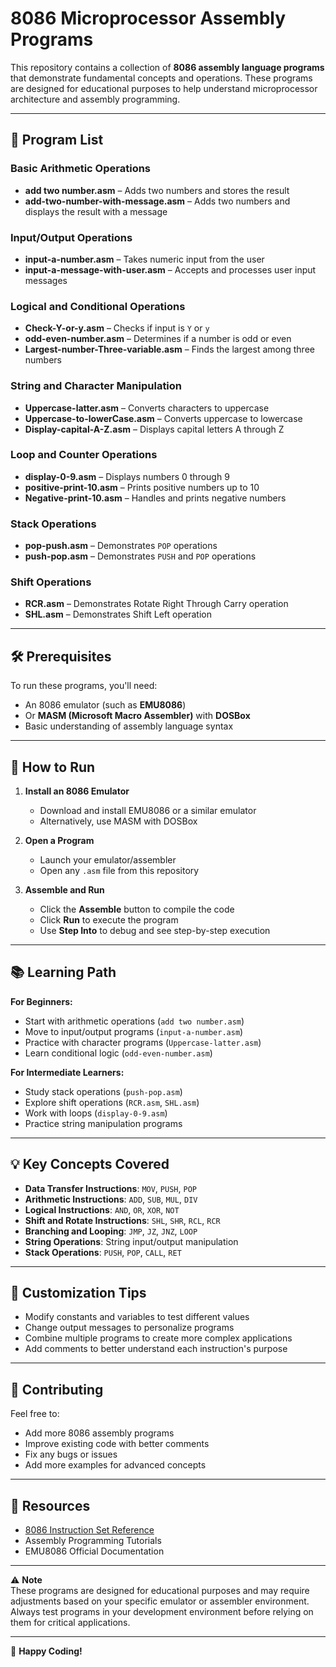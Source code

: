 # 8086 Microprocessor Assembly Programs

This repository contains a collection of **8086 assembly language programs** that demonstrate fundamental concepts and operations. These programs are designed for educational purposes to help understand microprocessor architecture and assembly programming.

---

## 📁 Program List

### Basic Arithmetic Operations
- **add two number.asm** – Adds two numbers and stores the result  
- **add-two-number-with-message.asm** – Adds two numbers and displays the result with a message  

### Input/Output Operations
- **input-a-number.asm** – Takes numeric input from the user  
- **input-a-message-with-user.asm** – Accepts and processes user input messages  

### Logical and Conditional Operations
- **Check-Y-or-y.asm** – Checks if input is `Y` or `y`  
- **odd-even-number.asm** – Determines if a number is odd or even  
- **Largest-number-Three-variable.asm** – Finds the largest among three numbers  

### String and Character Manipulation
- **Uppercase-latter.asm** – Converts characters to uppercase  
- **Uppercase-to-lowerCase.asm** – Converts uppercase to lowercase  
- **Display-capital-A-Z.asm** – Displays capital letters A through Z  

### Loop and Counter Operations
- **display-0-9.asm** – Displays numbers 0 through 9  
- **positive-print-10.asm** – Prints positive numbers up to 10  
- **Negative-print-10.asm** – Handles and prints negative numbers  

### Stack Operations
- **pop-push.asm** – Demonstrates `POP` operations  
- **push-pop.asm** – Demonstrates `PUSH` and `POP` operations  

### Shift Operations
- **RCR.asm** – Demonstrates Rotate Right Through Carry operation  
- **SHL.asm** – Demonstrates Shift Left operation  

---

## 🛠️ Prerequisites
To run these programs, you'll need:
- An 8086 emulator (such as **EMU8086**)  
- Or **MASM (Microsoft Macro Assembler)** with **DOSBox**  
- Basic understanding of assembly language syntax  

---

## 🚀 How to Run

1. **Install an 8086 Emulator**  
   - Download and install EMU8086 or a similar emulator  
   - Alternatively, use MASM with DOSBox  

2. **Open a Program**  
   - Launch your emulator/assembler  
   - Open any `.asm` file from this repository  

3. **Assemble and Run**  
   - Click the **Assemble** button to compile the code  
   - Click **Run** to execute the program  
   - Use **Step Into** to debug and see step-by-step execution  

---

## 📚 Learning Path

**For Beginners:**
- Start with arithmetic operations (`add two number.asm`)  
- Move to input/output programs (`input-a-number.asm`)  
- Practice with character programs (`Uppercase-latter.asm`)  
- Learn conditional logic (`odd-even-number.asm`)  

**For Intermediate Learners:**
- Study stack operations (`push-pop.asm`)  
- Explore shift operations (`RCR.asm`, `SHL.asm`)  
- Work with loops (`display-0-9.asm`)  
- Practice string manipulation programs  

---

## 💡 Key Concepts Covered
- **Data Transfer Instructions**: `MOV`, `PUSH`, `POP`  
- **Arithmetic Instructions**: `ADD`, `SUB`, `MUL`, `DIV`  
- **Logical Instructions**: `AND`, `OR`, `XOR`, `NOT`  
- **Shift and Rotate Instructions**: `SHL`, `SHR`, `RCL`, `RCR`  
- **Branching and Looping**: `JMP`, `JZ`, `JNZ`, `LOOP`  
- **String Operations**: String input/output manipulation  
- **Stack Operations**: `PUSH`, `POP`, `CALL`, `RET`  

---

## 🔧 Customization Tips
- Modify constants and variables to test different values  
- Change output messages to personalize programs  
- Combine multiple programs to create more complex applications  
- Add comments to better understand each instruction's purpose  

---

## 🤝 Contributing
Feel free to:
- Add more 8086 assembly programs  
- Improve existing code with better comments  
- Fix any bugs or issues  
- Add more examples for advanced concepts  

---

## 📖 Resources
- [8086 Instruction Set Reference](https://www.felixcloutier.com/x86/)  
- Assembly Programming Tutorials  
- EMU8086 Official Documentation  

---

⚠️ **Note**  
These programs are designed for educational purposes and may require adjustments based on your specific emulator or assembler environment. Always test programs in your development environment before relying on them for critical applications.

---

🎯 **Happy Coding!**

